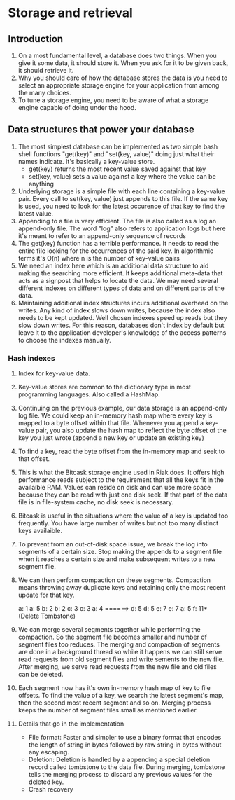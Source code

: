 # Storage and retrieval


## Introduction
1. On a most fundamental level, a database does two things. When you give it some data, it should store it. When you ask for it to be given back, it should retrieve it.
2. Why you should care of how the database stores the data is you need to select an appropriate storage engine for your application from among the many choices.
3. To tune a storage engine, you need to be aware of what a storage engine capable of doing under the hood.


## Data structures that power your database
1. The most simplest database can be implemented as two simple bash shell functions "get(key)" and "set(key, value)" doing just what their names indicate. It's basically a key-value store.
    - get(key) returns the most recent value saved against that key
    - set(key, value) sets a value against a key where the value can be anything
2. Underlying storage is a simple file with each line containing a key-value pair. Every call to set(key, value) just appends to this file. If the same key is used, you need to look for the latest occurence of that key to find the latest value.
3. Appending to a file is very efficient. The file is also called as a log an append-only file. The word "log" also refers to application logs but here it's meant to refer to an append-only sequence of records
4. The get(key) function has a terrible performance. It needs to read the entire file looking for the occurrences of the said key. In algorithmic terms it's O(n) where n is the number of key-value pairs
5. We need an index here which is an additional data structure to aid making the searching more efficient. It keeps additional meta-data that acts as a signpost that helps to locate the data. We may need several different indexes on different types of data and on different parts of the data. 
6. Maintaining additional index structures incurs additional overhead on the writes. Any kind of index slows down writes, because the index also needs to be kept updated. Well chosen indexes speed up reads but they slow down writes. For this reason, databases don't index by default but leave it to the application developer's knowledge of the access patterns to choose the indexes manually.

### Hash indexes
1. Index for key-value data.
2. Key-value stores are common to the dictionary type in most programming languages. Also called a HashMap.
3. Continuing on the previous example, our data storage is an append-only log file. We could keep an in-memory hash map where every key is mapped to a byte offset within that file. Whenever you append a key-value pair, you also update the hash map to reflect the byte offset of the key you just wrote (append a new key or update an existing key)
4. To find a key, read the byte offset from the in-memory map and seek to that offset.
5. This is what the Bitcask storage engine used in Riak does. It offers high performance reads subject to the requirement that all the keys fit in the availaible RAM. Values can reside on disk and can use more space because they can be read with just one disk seek. If that part of the data file is in file-system cache, no disk seek is necessary.
6. Bitcask is useful in the situations where the value of a key is updated too frequently. You have large number of writes but not too many distinct keys availaible.
7. To prevent from an out-of-disk space issue, we break the log into segments of a certain size. Stop making the appends to a segment file when it reaches a certain size and make subsequent writes to a new segment file.
8. We can then perform compaction on these segments. Compaction means throwing away duplicate keys and retaining only the most recent update for that key.

    a: 1                            a: 5
    b: 2                            b: 2
    c: 3                            c: 3 
    a: 4            ======>         d: 5 
    d: 5                            e: 7 
    e: 7
    a: 5
    f: 11* (Delete Tombstone)                           
9. We can merge several segments together while performing the compaction. So the segment file becomes smaller and number of segment files too reduces. The merging and compaction of segments are done in a background thread so while it happens we can still serve read requests from old segment files and write sements to the new file. After merging, we serve read requests from the new file and old files can be deleted.
10. Each segment now has it's own in-memory hash map of key to file offsets. To find the value of a key, we search the latest segment's map, then the second most recent segment and so on. Merging process keeps the number of segment files small as mentioned earlier.
11. Details that go in the implementation 
    - File format: Faster and simpler to use a binary format that encodes the length of string in bytes followed by raw string in bytes without any escaping.
    - Deletion: Deletion is handled by a appending a special deletion record called tombstone to the data file. During merging, tombstone tells the merging process to discard any previous values for the deleted key.
    - Crash recovery
